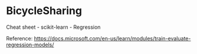 # BicycleSharing
Cheat sheet - scikit-learn - Regression


Reference:
https://docs.microsoft.com/en-us/learn/modules/train-evaluate-regression-models/
